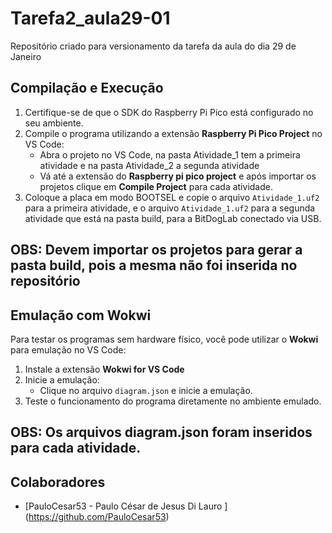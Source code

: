 # Tarefa2_aula29-01
Repositório criado para versionamento da tarefa da aula  do dia 29 de Janeiro


## Compilação e Execução

1. Certifique-se de que o SDK do Raspberry Pi Pico está configurado no seu ambiente.
2. Compile o programa utilizando a extensão **Raspberry Pi Pico Project** no VS Code:
   - Abra o projeto no VS Code, na pasta Atividade_1 tem a primeira atividade e na pasta Atividade_2 a segunda atividade
   - Vá até a extensão do **Raspberry pi pico project** e após importar os projetos  clique em **Compile Project** para cada atividade.
3. Coloque a placa em modo BOOTSEL e copie o arquivo `Atividade_1.uf2` para a primeira atividade, e o arquivo  `Atividade_1.uf2` para a segunda atividade que está na pasta build, para a BitDogLab conectado via USB.


OBS: Devem importar os projetos para gerar a pasta build, pois a mesma não foi inserida no repositório
---
## Emulação com Wokwi

Para testar os programas sem hardware físico, você pode utilizar o **Wokwi** para emulação no VS Code:

1. Instale a extensão **Wokwi for VS Code**
3. Inicie a emulação:
   - Clique no arquivo `diagram.json` e inicie a emulação.
4. Teste o funcionamento do programa diretamente no ambiente emulado.
   
OBS: Os arquivos diagram.json foram inseridos para cada atividade.
---

## Colaboradores
- [PauloCesar53 - Paulo César de Jesus Di Lauro ] (https://github.com/PauloCesar53)
